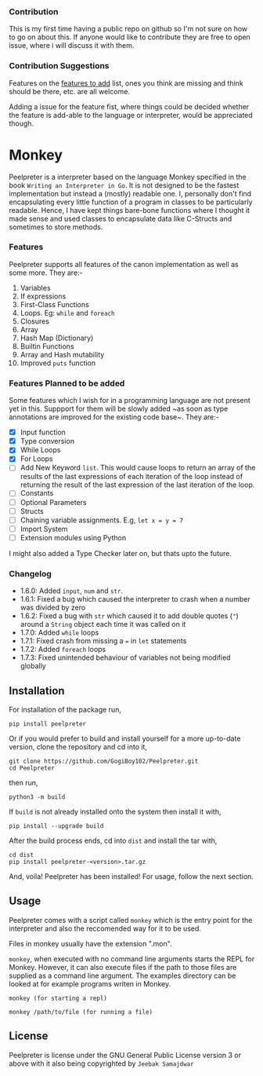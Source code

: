### Contribution
This is my first time having a public repo on github so I'm not sure on how to go on about this.
If anyone would like to contribute they are free to open issue, where i will discuss it with them.

### Contribution Suggestions
Features on the [features to add](#features-planned-to-be-added) list, ones you think are missing and think should be there, etc. are all welcome.

Adding a issue for the feature fist, where things could be decided whether the feature is add-able to the language or interpreter, would be appreciated though.

# Monkey
Peelpreter is a interpreter based on the language Monkey specified in the book `Writing an Interpreter in Go`.
It is not designed to be the fastest implementation but instead a (mostly) readable one. 
I, personally don't find encapsulating every little function of a program in classes to be particularly readable.
Hence, I have kept things bare-bone functions where I thought it made sense and used classes to encapsulate data like C-Structs
and sometimes to store methods.

### Features
Peelpreter supports all features of the canon implementation as well as some more.
They are:-
1. Variables
2. If expressions
3. First-Class Functions
4. Loops. Eg: `while` and `foreach`
4. Closures
5. Array
6. Hash Map (Dictionary)
7. Builtin Functions
8. Array and Hash mutability
9. Improved `puts` function

### Features Planned to be added
Some features which I wish for in a programming language are not present yet in this.
Suppport for them will be slowly added ~as soon as type annotations are improved for the existing code base~.
They are:-
- [x] Input function
- [x] Type conversion
- [x] While Loops
- [x] For Loops
- [ ] Add New Keyword `list`.
      This would cause loops to return an array of the results of the last expressions of each iteration of the loop 
      instead of returning the result of the last expression of the last iteration of the loop.
- [ ] Constants
- [ ] Optional Parameters
- [ ] Structs
- [ ] Chaining variable assignments. E.g, `let x = y = 7`
- [ ] Import System
- [ ] Extension modules using Python

I might also added a Type Checker later on, but thats upto the future.

### Changelog
- 1.6.0: Added `input`, `num` and `str`.
- 1.6.1: Fixed a bug which caused the interpreter to crash when a number was divided by zero
- 1.6.2: Fixed a bug with `str` which caused it to add double quotes (`"`) around a `String` object each time it was called on it
- 1.7.0: Added `while` loops
- 1.7.1: Fixed crash from missing a `=` in `let` statements
- 1.7.2: Added `foreach` loops
- 1.7.3: Fixed unintended behaviour of variables not being modified globally


## Installation
For installation of the package run,
```
pip install peelpreter
```
Or if you would prefer to build and install yourself for a more up-to-date version, clone the repository and cd into it,
```
git clone https://github.com/GogiBoy102/Peelpreter.git
cd Peelpreter
```
then run,
```
python3 -m build
```
If `build` is not already installed onto the system then install it with,
```
pip install --upgrade build
```
After the build process ends, cd into `dist` and install the tar with,
```
cd dist
pip install peelpreter-<version>.tar.gz
```
And, voila! Peelpreter has been installed! For usage, follow the next section.

## Usage
Peelpreter comes with a script called `monkey` which is the entry point for the interpreter and also the reccomended way for it to be used.

Files in monkey usually have the extension ".mon".

`monkey`, when executed with no command line arguments starts the REPL for Monkey. However, it can also execute files if the path to those files are supplied as a command line argument.
The examples directory can be looked at for example programs writen in Monkey.
```
monkey (for starting a repl)
```
```
monkey /path/to/file (for running a file)
```

## License
Peelpreter is license under the GNU General Public License version 3 or above with it also being copyrighted by `Jeebak Samajdwar`

